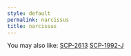 ```yaml
---
style: default
permalink: narcissus
title: narcissus
---
```

You may also like:
[SCP-2613](http://scp-wiki.net/scp-2613)
[SCP-1992-J](http://scp-wiki.net/scp-1992-j)